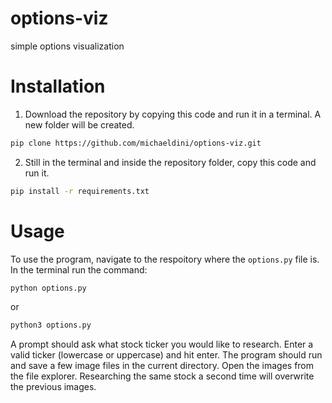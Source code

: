 # options-viz
simple options visualization

# Installation

1. Download the repository by copying this code and run it in a terminal. A new folder will be created.
```bash 
pip clone https://github.com/michaeldini/options-viz.git 
```

2. Still in the terminal and inside the repository folder, copy this code and run it.
```bash
pip install -r requirements.txt
```

# Usage

To use the program, navigate to the respoitory where the `options.py` file is. In the terminal run the command:
```bash
python options.py
```
or 
```bash
python3 options.py
```
A prompt should ask what stock ticker you would like to research. Enter a valid ticker (lowercase or uppercase) and hit enter. The program should run and save a few image files in the current directory. Open the images from the file explorer. Researching the same stock a second time will overwrite the previous images. 


